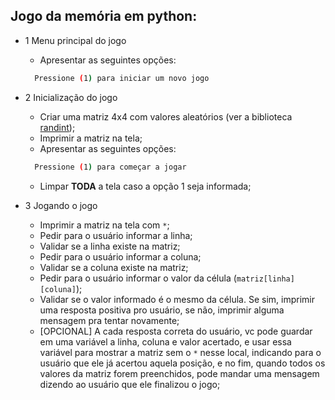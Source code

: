## Jogo da memória em python:

- 1 Menu principal do jogo
  - Apresentar as seguintes opções:
  ```bash
    Pressione (1) para iniciar um novo jogo
  ```

- 2 Inicialização do jogo
  
  - Criar uma matriz 4x4 com valores aleatórios (ver a biblioteca [randint](https://docs.python.org/3/library/random.html#random.randint));
  - Imprimir a matriz na tela;
  - Apresentar as seguintes opções:
  ```bash
    Pressione (1) para começar a jogar
  ```
  - Limpar **TODA** a tela caso a opção 1 seja informada;

- 3 Jogando o jogo

    - Imprimir a matriz na tela com `*`;
    - Pedir para o usuário informar a linha;
    - Validar se a linha existe na matriz;
    - Pedir para o usuário informar a coluna;
    - Validar se a coluna existe na matriz;
    - Pedir para o usuário informar o valor da célula (`matriz[linha][coluna]`);
    - Validar se o valor informado é o mesmo da célula. Se sim, imprimir uma resposta positiva pro usuário, se não, imprimir alguma mensagem pra tentar novamente;
    - [OPCIONAL] A cada resposta correta do usuário, vc pode guardar em uma variável a linha, coluna e valor acertado, e usar essa variável para mostrar a matriz sem o `*` nesse local, indicando para o usuário que ele já acertou aquela posição, e no fim, quando todos os valores da matriz forem preenchidos, pode mandar uma mensagem dizendo ao usuário que ele finalizou o jogo;
